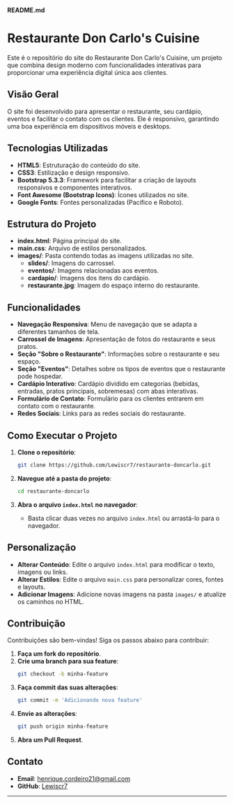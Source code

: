 **README.md**

# Restaurante Don Carlo's Cuisine

Este é o repositório do site do Restaurante Don Carlo's Cuisine, um projeto que combina design moderno com funcionalidades interativas para proporcionar uma experiência digital única aos clientes.

## **Visão Geral**

O site foi desenvolvido para apresentar o restaurante, seu cardápio, eventos e facilitar o contato com os clientes. Ele é responsivo, garantindo uma boa experiência em dispositivos móveis e desktops.

## **Tecnologias Utilizadas**

- **HTML5**: Estruturação do conteúdo do site.
- **CSS3**: Estilização e design responsivo.
- **Bootstrap 5.3.3**: Framework para facilitar a criação de layouts responsivos e componentes interativos.
- **Font Awesome (Bootstrap Icons)**: Ícones utilizados no site.
- **Google Fonts**: Fontes personalizadas (Pacifico e Roboto).

## **Estrutura do Projeto**

- **index.html**: Página principal do site.
- **main.css**: Arquivo de estilos personalizados.
- **images/**: Pasta contendo todas as imagens utilizadas no site.
  - **slides/**: Imagens do carrossel.
  - **eventos/**: Imagens relacionadas aos eventos.
  - **cardapio/**: Imagens dos itens do cardápio.
  - **restaurante.jpg**: Imagem do espaço interno do restaurante.

## **Funcionalidades**

- **Navegação Responsiva**: Menu de navegação que se adapta a diferentes tamanhos de tela.
- **Carrossel de Imagens**: Apresentação de fotos do restaurante e seus pratos.
- **Seção "Sobre o Restaurante"**: Informações sobre o restaurante e seu espaço.
- **Seção "Eventos"**: Detalhes sobre os tipos de eventos que o restaurante pode hospedar.
- **Cardápio Interativo**: Cardápio dividido em categorias (bebidas, entradas, pratos principais, sobremesas) com abas interativas.
- **Formulário de Contato**: Formulário para os clientes entrarem em contato com o restaurante.
- **Redes Sociais**: Links para as redes sociais do restaurante.

## **Como Executar o Projeto**

1. **Clone o repositório**:
   ```bash
   git clone https://github.com/Lewiscr7/restaurante-doncarlo.git
   ```

2. **Navegue até a pasta do projeto**:
   ```bash
   cd restaurante-doncarlo
   ```

3. **Abra o arquivo `index.html` no navegador**:
   - Basta clicar duas vezes no arquivo `index.html` ou arrastá-lo para o navegador.

## **Personalização**

- **Alterar Conteúdo**: Edite o arquivo `index.html` para modificar o texto, imagens ou links.
- **Alterar Estilos**: Edite o arquivo `main.css` para personalizar cores, fontes e layouts.
- **Adicionar Imagens**: Adicione novas imagens na pasta `images/` e atualize os caminhos no HTML.

## **Contribuição**

Contribuições são bem-vindas! Siga os passos abaixo para contribuir:

1. **Faça um fork do repositório**.
2. **Crie uma branch para sua feature**:
   ```bash
   git checkout -b minha-feature
   ```
3. **Faça commit das suas alterações**:
   ```bash
   git commit -m 'Adicionando nova feature'
   ```
4. **Envie as alterações**:
   ```bash
   git push origin minha-feature
   ```
5. **Abra um Pull Request**.


## **Contato**

- **Email**: henrique.cordeiro21@gmail.com
- **GitHub**: [Lewiscr7]([https://github.com/Lewiscr7)

---
